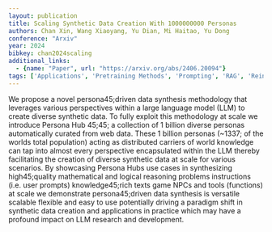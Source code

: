 ```yaml
---
layout: publication
title: Scaling Synthetic Data Creation With 1000000000 Personas
authors: Chan Xin, Wang Xiaoyang, Yu Dian, Mi Haitao, Yu Dong
conference: "Arxiv"
year: 2024
bibkey: chan2024scaling
additional_links:
  - {name: "Paper", url: "https://arxiv.org/abs/2406.20094"}
tags: ['Applications', 'Pretraining Methods', 'Prompting', 'RAG', 'Reinforcement Learning', 'Tools']
---
```

We propose a novel persona45;driven data synthesis methodology that leverages various perspectives within a large language model (LLM) to create diverse synthetic data. To fully exploit this methodology at scale we introduce Persona Hub 45;45; a collection of 1 billion diverse personas automatically curated from web data. These 1 billion personas (~1337; of the worlds total population) acting as distributed carriers of world knowledge can tap into almost every perspective encapsulated within the LLM thereby facilitating the creation of diverse synthetic data at scale for various scenarios. By showcasing Persona Hubs use cases in synthesizing high45;quality mathematical and logical reasoning problems instructions (i.e. user prompts) knowledge45;rich texts game NPCs and tools (functions) at scale we demonstrate persona45;driven data synthesis is versatile scalable flexible and easy to use potentially driving a paradigm shift in synthetic data creation and applications in practice which may have a profound impact on LLM research and development.
